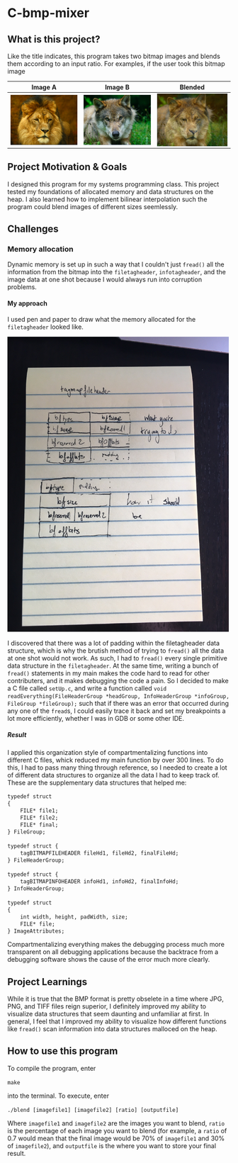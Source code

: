 # C-bmp-mixer

## What is this project?

Like the title indicates, this program takes two bitmap images and blends them according to an input ratio. For examples, if the user took this bitmap image

| Image A | Image B | Blended |
|------|-------| ------ |
| <img src="https://github.com/krishnakalakkad/C-bmp-mixer/blob/master/lion.png?raw=true" align="center" width="300"> | <img src="https://github.com/krishnakalakkad/C-bmp-mixer/blob/master/wolf.png?raw=true" align="center" width="300"> | <img src="https://github.com/krishnakalakkad/C-bmp-mixer/blob/master/lolf.png?raw=true" align="center" width="300"> |


## Project Motivation & Goals

I designed this program for my systems programming class. This project tested my foundations of allocated memory and data structures on the heap. I also learned how to implement bilinear interpolation such the program could blend images of different sizes seemlessly. 

## Challenges

### Memory allocation

Dynamic memory is set up in such a way that I couldn't just `fread()` all the information from the bitmap into the `filetagheader`, `infotagheader`, and the image data at one shot because I would always run into corruption problems.

#### My approach

I used pen and paper to draw what the memory allocated for the `filetagheader` looked like.

<img src="https://github.com/krishnakalakkad/C-bmp-mixer/blob/master/Drawing2.JPG" width="500">


I discovered that there was a lot of padding within the filetagheader data structure, which is why the brutish method of trying to `fread()` all the data at one shot would not work. As such, I had to `fread()` every single primitive data structure in the `filetagheader`. At the same time, writing a bunch of `fread()` statements in my main makes the code hard to read for other contributers, and it makes debugging the code a pain. So I decided to make a C file called `setUp.c`, and write a function called `void readEverything(FileHeaderGroup *headGroup, InfoHeaderGroup *infoGroup, FileGroup *fileGroup);` such that if there was an error that occurred during any one of the `fread`s, I could easily trace it back and set my breakpoints a lot more efficiently, whether I was in GDB or some other IDE. 

##### Result
I applied this organization style of compartmentalizing functions into different C files, whick reduced my main function by over 300 lines. To do this, I had to pass many thing through reference, so I needed to create a lot of different data structures to organize all the data I had to keep track of. These are the supplementary data structures that helped me:

```
typedef struct
{
    FILE* file1;
    FILE* file2;
    FILE* final;
} FileGroup;

typedef struct {
    tagBITMAPFILEHEADER fileHd1, fileHd2, finalFileHd;
} FileHeaderGroup;

typedef struct {
    tagBITMAPINFOHEADER infoHd1, infoHd2, finalInfoHd;
} InfoHeaderGroup;

typedef struct
{
    int width, height, padWidth, size;
	FILE* file;
} ImageAttributes;

```


Compartmentalizing everything makes the debugging process much more transparent on all debugging applications because the backtrace from a debugging software shows the cause of the error much more clearly.

## Project Learnings

While it is true that the BMP format is pretty obselete in a time where JPG, PNG, and TIFF files reign superior, I definitely improved my ability to visualize data structures that seem daunting and unfamiliar at first. In general, I feel that I improved my ability to visualize how different functions like `fread()` scan information into data structures malloced on the heap. 

## How to use this program 

To compile the program, enter

`make`

into the terminal. To execute, enter

`./blend [imagefile1] [imagefile2] [ratio] [outputfile]`

Where `imagefile1` and `imagefile2` are the images you want to blend, `ratio` is the percentage of each image you want to blend (for example, a `ratio` of 0.7 would mean that the final image would be 70% of `imagefile1` and 30% of `imagefile2`),  and `outputfile` is the where you want to store your final result.

